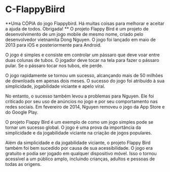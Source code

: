 # C-FlappyBiird
**Uma CÓPIA do jogo Flappybird. Há muitas coisas para melhorar e aceitar a ajuda de todos. Obrigada! **
O projeto Flappy Bird é um projeto de desenvolvimento de um jogo mobile de mesmo nome, criado pelo desenvolvedor vietnamita Dong Nguyen. O jogo foi lançado em maio de 2013 para iOS e posteriormente para Android.

O jogo é simples e consiste em controlar um pássaro que deve voar entre duas colunas de tubos. O jogador deve tocar na tela para fazer o pássaro pular. Se o pássaro tocar nos tubos, ele perde.

O jogo rapidamente se tornou um sucesso, alcançando mais de 50 milhões de downloads em apenas dois meses. O sucesso do jogo foi atribuído à sua simplicidade, jogabilidade viciante e apelo viral.

No entanto, o sucesso também levou a problemas para Nguyen. Ele foi criticado por seu uso de anúncios no jogo e por seu comportamento nas redes sociais. Em fevereiro de 2014, Nguyen removeu o jogo da App Store e do Google Play.

O projeto Flappy Bird é um exemplo de como um jogo simples pode se tornar um sucesso global. O jogo é uma prova da importância da simplicidade e da jogabilidade viciante na criação de jogos populares.

Além da simplicidade e da jogabilidade viciante, o projeto Flappy Bird também foi bem sucedido por causa de sua acessibilidade. O jogo era gratuito e podia ser jogado em qualquer dispositivo móvel. Isso o tornou acessível a um público amplo, incluindo crianças, adultos e pessoas de todas as origens.
